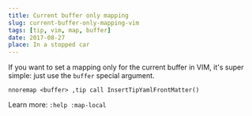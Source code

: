 ```yaml
---
title: Current buffer only mapping
slug: current-buffer-only-mapping-vim
tags: [tip, vim, map, buffer]
date: 2017-08-27
place: In a stopped car
---
```


If you want to set a mapping only for the current buffer in VIM, it's super
simple: just use the `buffer` special argument.<!--more-->

```vim
nnoremap <buffer> ,tip call InsertTipYamlFrontMatter()
```

Learn more: `:help :map-local`
